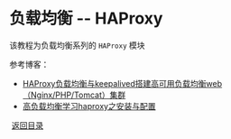 # 负载均衡 -- HAProxy
该教程为负载均衡系列的 `HAProxy` 模块


参考博客：  
* [HAProxy负载均衡与keepalived搭建高可用负载均衡web（Nginx/PHP/Tomcat）集群](http://7424593.blog.51cto.com/7414593/1764640)
* [高负载均衡学习haproxy之安装与配置](https://www.ilanni.com/?p=9987)  

 [返回目录](https://github.com/MulticsYin/MulticsDevOps)
